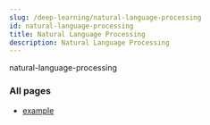 ```yaml
---
slug: /deep-learning/natural-language-processing
id: natural-language-processing
title: Natural Language Processing
description: Natural Language Processing
---
```


natural-language-processing

### All pages

- [example](natural-language-processing/example)
